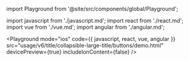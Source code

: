 import Playground from '@site/src/components/global/Playground';

import javascript from './javascript.md';
import react from './react.md';
import vue from './vue.md';
import angular from './angular.md';

<Playground
  mode="ios"
  code={{ javascript, react, vue, angular }}
  src="usage/v6/title/collapsible-large-title/buttons/demo.html"
  devicePreview={true}
  includeIonContent={false}
/>
